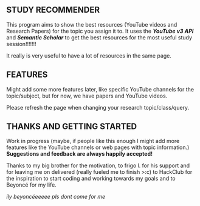 ## STUDY RECOMMENDER
This program aims to show the best resources (YouTube videos and Research Papers) for the topic you assign it to. 
It uses the _**YouTube v3 API**_ and _**Semantic Scholar**_ to get the best resources for the most useful study session!!!!!!!

It really is very useful to have a lot of resources in the same page. 

## FEATURES
Might add some more features later, like specific YouTube channels for the topic/subject, but for now, we have papers
and YouTube videos.

Please refresh the page when changing your research topic/class/query.
## THANKS AND GETTING STARTED
Work in progress (maybe, if people like this enough I might add more features like the YouTube channels or web pages with
topic information.) **Suggestions and feedback are always happily accepted!**

Thanks to my big brother for the motivation, to frigo l. for his support and for leaving me on delivered (really fueled 
me to finish >:c) to HackClub for the inspiration to start coding and working towards my 
goals and to Beyoncé for my life. 

_ily beyoncéeeeee pls dont come for me_

